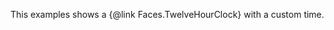 This examples shows a {@link Faces.TwelveHourClock} with a custom time.

<div class="mt-5 clock"></div>

<script type="text/javascript">
	const el = document.querySelector('.clock');

	const clock = new FlipClock(el, new Date('2014-01-01 05:02:12 pm'), {
		face: 'TwelveHourClock'
	});
</script>
